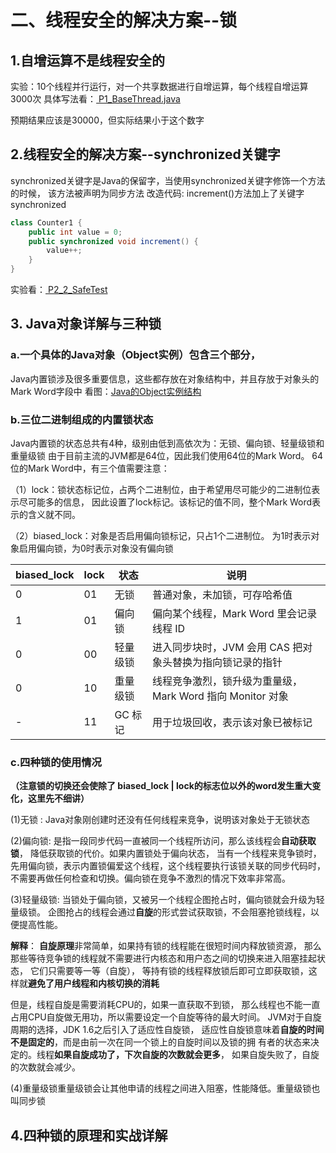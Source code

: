 # 二、线程安全的解决方案--锁

## 1.自增运算不是线程安全的
实验：10个线程并行运行，对一个共享数据进行自增运算，每个线程自增运算3000次
具体写法看：[ P1_BaseThread.java](src/main/java/P2/P2_1_UnsafeTest.java)

预期结果应该是30000，但实际结果小于这个数字

## 2.线程安全的解决方案--synchronized关键字
synchronized关键字是Java的保留字，当使用synchronized关键字修饰一个方法的时候，
该方法被声明为同步方法
改造代码: increment()方法加上了关键字synchronized
```java
class Counter1 {
    public int value = 0;
    public synchronized void increment() {
        value++;
    }
}
```
实验看：[ P2_2_SafeTest](src/main/java/P2/P2_2_SafeTest.java)


## 3. Java对象详解与三种锁
### a.一个具体的Java对象（Object实例）包含三个部分，
Java内置锁涉及很多重要信息，这些都存放在对象结构中，并且存放于对象头的Mark Word字段中
看图：[Java的Object实例结构](/materials/P2/Structure%20of%20Object.png)


### b.三位二进制组成的内置锁状态
Java内置锁的状态总共有4种，级别由低到高依次为：无锁、偏向锁、轻量级锁和重量级锁
由于目前主流的JVM都是64位，因此我们使用64位的Mark Word。
64位的Mark Word中，有三个值需要注意：

（1）lock：锁状态标记位，占两个二进制位，由于希望用尽可能少的二进制位表示尽可能多的信息，
因此设置了lock标记。该标记的值不同，整个Mark Word表示的含义就不同。

（2）biased_lock：对象是否启用偏向锁标记，只占1个二进制位。
为1时表示对象启用偏向锁，为0时表示对象没有偏向锁

| biased_lock | lock            | 状态    | 说明                                     |
| ----------- | --------------- | ----- | -------------------------------------- |
| 0           | 01              | 无锁    | 普通对象，未加锁，可存哈希值                         |
| 1           | 01              | 偏向锁   | 偏向某个线程，Mark Word 里会记录线程 ID             |
| 0           | 00              | 轻量级锁  | 进入同步块时，JVM 会用 CAS 把对象头替换为指向锁记录的指针      |
| 0           | 10              | 重量级锁  | 线程竞争激烈，锁升级为重量级，Mark Word 指向 Monitor 对象 |
| -           | 11              | GC 标记 | 用于垃圾回收，表示该对象已被标记                       |

### c.四种锁的使用情况

**（注意锁的切换还会使除了 biased_lock | lock的标志位以外的word发生重大变化，这里先不细讲）**

(1)无锁 : Java对象刚创建时还没有任何线程来竞争，说明该对象处于无锁状态

(2)偏向锁: 是指一段同步代码一直被同一个线程所访问，那么该线程会**自动获取锁**，
降低获取锁的代价。如果内置锁处于偏向状态，
当有一个线程来竞争锁时，先用偏向锁，表示内置锁偏爱这个线程，这个线程要执行该锁关联的同步代码时，
不需要再做任何检查和切换。偏向锁在竞争不激烈的情况下效率非常高。

(3)轻量级锁: 当锁处于偏向锁，又被另一个线程企图抢占时，偏向锁就会升级为轻量级锁。
企图抢占的线程会通过**自旋**的形式尝试获取锁，不会阻塞抢锁线程，以便提高性能。

**解释**：
**自旋原理**非常简单，如果持有锁的线程能在很短时间内释放锁资源，
那么那些等待竞争锁的线程就不需要进行内核态和用户态之间的切换来进入阻塞挂起状态，
它们只需要等一等（自旋），
等持有锁的线程释放锁后即可立即获取锁，这样就**避免了用户线程和内核切换的消耗**

但是，线程自旋是需要消耗CPU的，如果一直获取不到锁，
那么线程也不能一直占用CPU自旋做无用功，所以需要设定一个自旋等待的最大时间。
JVM对于自旋周期的选择，JDK 1.6之后引入了适应性自旋锁，
适应性自旋锁意味着**自旋的时间不是固定的**，而是由前一次在同一个锁上的自旋时间以及锁的拥
有者的状态来决定的。线程**如果自旋成功了，下次自旋的次数就会更多**，
如果自旋失败了，自旋的次数就会减少。

(4)重量级锁重量级锁会让其他申请的线程之间进入阻塞，性能降低。重量级锁也叫同步锁


## 4.四种锁的原理和实战详解